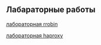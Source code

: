 ## Лабараторные работы ##
[лабораторная rrobin](https://github.com/naannad/Nikita-Andreevich/tree/main/os_lab_rrobin)
 
[лабораторная haproxy ](https://github.com/naannad/Nikita-Andreevich/tree/main/os_lab_haproxy)
